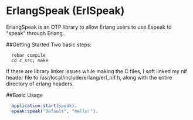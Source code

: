 # ErlangSpeak (ErlSpeak)

ErlangSpeak is an OTP library to allow Erlang users to use Espeak to "speak" through Erlang.

##Getting Started
Two basic steps:
```shell
  rebar compile
  cd c_src; make
```
If there are library linker issues while making the C files, I soft linked my nif header file to /usr/local/include/erlang/erl_nif.h, along with the entire directory of erlang headers.

##Basic Usage
```erlang
  application:start(speak).
  speak:speak("Default", "hello!").
